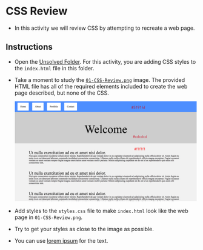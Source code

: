 # CSS Review

* In this activity we will review CSS by attempting to recreate a web page.

## Instructions

* Open the [Unsolved Folder](Unsolved). For this activity, you are adding CSS styles to the `index.html` file in this folder.

* Take a moment to study the [`01-CSS-Review.png`](Unsolved/01-CSS-Review.png) image. The provided HTML file has all of the required elements included to create the web page described, but none of the CSS.

  ![01-CSS-Review.png](Unsolved/01-CSS-Review.png)

* Add styles to the `styles.css` file to make `index.html` look like the web page in `01-CSS-Review.png`.

* Try to get your styles as close to the image as possible.

* You can use [lorem ipsum](http://www.lipsum.com/) for the text.
